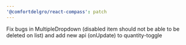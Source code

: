 ```yaml
---
'@comfortdelgro/react-compass': patch
---
```


Fix bugs in MultipleDropdown (disabled item should not be able to be deleted on list) and add new api (onUpdate) to quantity-toggle

